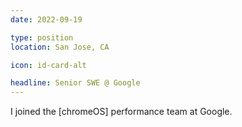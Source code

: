 ```yaml
---
date: 2022-09-19

type: position
location: San Jose, CA

icon: id-card-alt

headline: Senior SWE @ Google
---
```


I joined the [chromeOS] performance team at Google.
